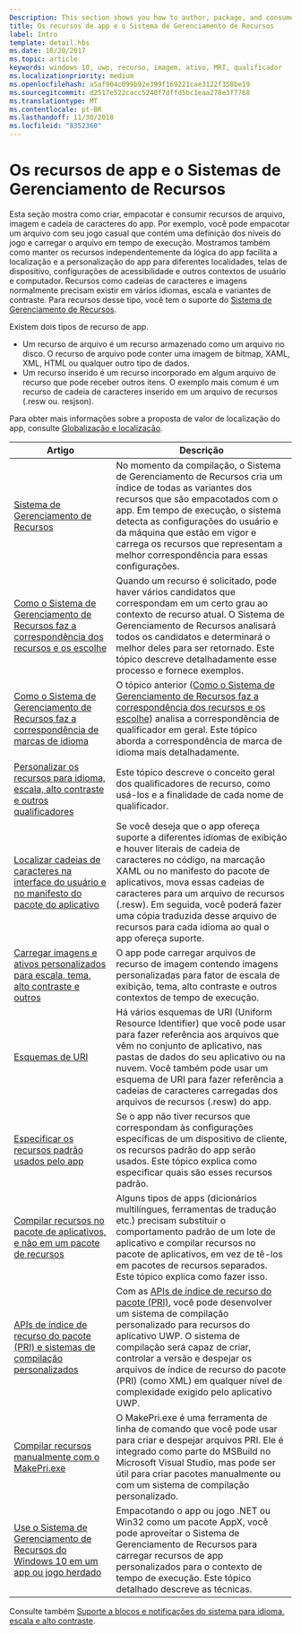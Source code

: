 ```yaml
---
Description: This section shows you how to author, package, and consume your app's string, image, and file resources.
title: Os recursos de app e o Sistema de Gerenciamento de Recursos
label: Intro
template: detail.hbs
ms.date: 10/20/2017
ms.topic: article
keywords: windows 10, uwp, recurso, imagem, ativo, MRT, qualificador
ms.localizationpriority: medium
ms.openlocfilehash: a5af904c099b92e399f169221cae3122f358be19
ms.sourcegitcommit: d2517e522cacc5240f7dffd5bc1eaa278e3f7768
ms.translationtype: MT
ms.contentlocale: pt-BR
ms.lasthandoff: 11/30/2018
ms.locfileid: "8352360"
---
```

# <a name="app-resources-and-the-resource-management-system"></a>Os recursos de app e o Sistemas de Gerenciamento de Recursos


Esta seção mostra como criar, empacotar e consumir recursos de arquivo, imagem e cadeia de caracteres do app. Por exemplo, você pode empacotar um arquivo com seu jogo casual que contém uma definição dos níveis do jogo e carregar o arquivo em tempo de execução. Mostramos também como manter os recursos independentemente da lógica do app facilita a localização e a personalização do app para diferentes localidades, telas de dispositivo, configurações de acessibilidade e outros contextos de usuário e computador. Recursos como cadeias de caracteres e imagens normalmente precisam existir em vários idiomas, escala e variantes de contraste. Para recursos desse tipo, você tem o suporte do [Sistema de Gerenciamento de Recursos](resource-management-system.md).

Existem dois tipos de recurso de app.
- Um recurso de arquivo é um recurso armazenado como um arquivo no disco. O recurso de arquivo pode conter uma imagem de bitmap, XAML, XML, HTML ou qualquer outro tipo de dados.
- Um recurso inserido é um recurso incorporado em algum arquivo de recurso que pode receber outros itens. O exemplo mais comum é um recurso de cadeia de caracteres inserido em um arquivo de recursos (.resw ou. resjson).

Para obter mais informações sobre a proposta de valor de localização do app, consulte [Globalização e localização](../design/globalizing/globalizing-portal.md).

| Artigo | Descrição |
|---------|-------------|
| [Sistema de Gerenciamento de Recursos](resource-management-system.md) | No momento da compilação, o Sistema de Gerenciamento de Recursos cria um índice de todas as variantes dos recursos que são empacotados com o app. Em tempo de execução, o sistema detecta as configurações do usuário e da máquina que estão em vigor e carrega os recursos que representam a melhor correspondência para essas configurações. |
| [Como o Sistema de Gerenciamento de Recursos faz a correspondência dos recursos e os escolhe](how-rms-matches-and-chooses-resources.md) | Quando um recurso é solicitado, pode haver vários candidatos que correspondam em um certo grau ao contexto de recurso atual. O Sistema de Gerenciamento de Recursos analisará todos os candidatos e determinará o melhor deles para ser retornado. Este tópico descreve detalhadamente esse processo e fornece exemplos. |
| [Como o Sistema de Gerenciamento de Recursos faz a correspondência de marcas de idioma](how-rms-matches-lang-tags.md) | O tópico anterior ([Como o Sistema de Gerenciamento de Recursos faz a correspondência dos recursos e os escolhe](how-rms-matches-and-chooses-resources.md)) analisa a correspondência de qualificador em geral. Este tópico aborda a correspondência de marca de idioma mais detalhadamente. |
| [Personalizar os recursos para idioma, escala, alto contraste e outros qualificadores](tailor-resources-lang-scale-contrast.md) | Este tópico descreve o conceito geral dos qualificadores de recurso, como usá-los e a finalidade de cada nome de qualificador. |
| [Localizar cadeias de caracteres na interface do usuário e no manifesto do pacote do aplicativo](localize-strings-ui-manifest.md) | Se você deseja que o app ofereça suporte a diferentes idiomas de exibição e houver literais de cadeia de caracteres no código, na marcação XAML ou no manifesto do pacote de aplicativos, mova essas cadeias de caracteres para um arquivo de recursos (.resw). Em seguida, você poderá fazer uma cópia traduzida desse arquivo de recursos para cada idioma ao qual o app ofereça suporte. |
| [Carregar imagens e ativos personalizados para escala, tema, alto contraste e outros](images-tailored-for-scale-theme-contrast.md) | O app pode carregar arquivos de recurso de imagem contendo imagens personalizadas para fator de escala de exibição, tema, alto contraste e outros contextos de tempo de execução. |
| [Esquemas de URI](uri-schemes.md) | Há vários esquemas de URI (Uniform Resource Identifier) que você pode usar para fazer referência aos arquivos que vêm no conjunto de aplicativo, nas pastas de dados do seu aplicativo ou na nuvem. Você também pode usar um esquema de URI para fazer referência a cadeias de caracteres carregadas dos arquivos de recursos (.resw) do app. |
| [Especificar os recursos padrão usados pelo app](specify-default-resources-installed.md) | Se o app não tiver recursos que correspondam às configurações específicas de um dispositivo de cliente, os recursos padrão do app serão usados. Este tópico explica como especificar quais são esses recursos padrão. |
| [Compilar recursos no pacote de aplicativos, e não em um pacote de recursos](build-resources-into-app-package.md) | Alguns tipos de apps (dicionários multilíngues, ferramentas de tradução etc.) precisam substituir o comportamento padrão de um lote de aplicativo e compilar recursos no pacote de aplicativos, em vez de tê-los em pacotes de recursos separados. Este tópico explica como fazer isso. |
| [APIs de índice de recurso do pacote (PRI) e sistemas de compilação personalizados](pri-apis-custom-build-systems.md) | Com as [APIs de índice de recurso do pacote (PRI)](https://msdn.microsoft.com/library/windows/desktop/mt845690), você pode desenvolver um sistema de compilação personalizado para recursos do aplicativo UWP. O sistema de compilação será capaz de criar, controlar a versão e despejar os arquivos de índice de recurso do pacote (PRI) (como XML) em qualquer nível de complexidade exigido pelo aplicativo UWP. |
| [Compilar recursos manualmente com o MakePri.exe](compile-resources-manually-with-makepri.md) | O MakePri.exe é uma ferramenta de linha de comando que você pode usar para criar e despejar arquivos PRI. Ele é integrado como parte do MSBuild no Microsoft Visual Studio, mas pode ser útil para criar pacotes manualmente ou com um sistema de compilação personalizado. |
| [Use o Sistema de Gerenciamento de Recursos do Windows 10 em um app ou jogo herdado](using-mrt-for-converted-desktop-apps-and-games.md) | Empacotando o app ou jogo .NET ou Win32 como um pacote AppX, você pode aproveitar o Sistema de Gerenciamento de Recursos para carregar recursos de app personalizados para o contexto de tempo de execução. Este tópico detalhado descreve as técnicas. |

Consulte também [Suporte a blocos e notificações do sistema para idioma, escala e alto contraste](../design/shell/tiles-and-notifications/tile-toast-language-scale-contrast.md).
